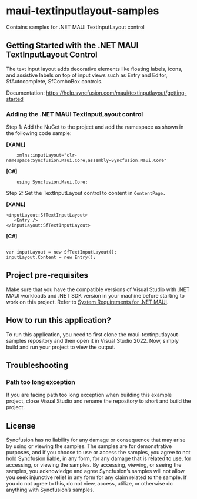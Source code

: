 # maui-textinputlayout-samples
Contains samples for .NET MAUI TextInputLayout control

## Getting Started with the .NET MAUI TextInputLayout Control
The text input layout adds decorative elements like floating labels, icons, and assistive labels on top of input views such as Entry and Editor, SfAutocomplete, SfComboBox controls.

Documentation: https://help.syncfusion.com/maui/textinputlayout/getting-started

### Adding the .NET MAUI TextInputLayout control

Step 1: Add the NuGet to the project and add the namespace as shown in the following code sample:

**[XAML]**
```
    xmlns:inputLayout="clr-namespace:Syncfusion.Maui.Core;assembly=Syncfusion.Maui.Core"
```	

**[C#]**
```
    using Syncfusion.Maui.Core;
```

Step 2: Set the TextInputLayout control to content in `ContentPage.`

**[XAML]**
```
<inputLayout:SfTextInputLayout>
   <Entry />
</inputLayout:SfTextInputLayout>
```	

**[C#]**
```
          
var inputLayout = new SfTextInputLayout();
inputLayout.Content = new Entry();  
```

## Project pre-requisites

Make sure that you have the compatible versions of Visual Studio with .NET MAUI workloads and .NET SDK version in your machine before starting to work on this project. Refer to [System Requirements for .NET MAUI](https://help.syncfusion.com/maui/system-requirements).

## How to run this application?

To run this application, you need to first clone the maui-textinputlayout-samples repository and then open it in Visual Studio 2022. Now, simply build and run your project to view the output.

## <a name="troubleshooting"></a>Troubleshooting ##
### Path too long exception
If you are facing path too long exception when building this example project, close Visual Studio and rename the repository to short and build the project.

## License

Syncfusion has no liability for any damage or consequence that may arise by using or viewing the samples. The samples are for demonstrative purposes, and if you choose to use or access the samples, you agree to not hold Syncfusion liable, in any form, for any damage that is related to use, for accessing, or viewing the samples. By accessing, viewing, or seeing the samples, you acknowledge and agree Syncfusion’s samples will not allow you seek injunctive relief in any form for any claim related to the sample. If you do not agree to this, do not view, access, utilize, or otherwise do anything with Syncfusion’s samples.